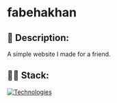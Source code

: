 # fabehakhan

## 📃 Description:
A simple website I made for a friend.

## 👩‍💻 Stack:
[![Technologies](https://skillicons.dev/icons?i=html,css,js&theme=dark)](https://skillicons.dev)
